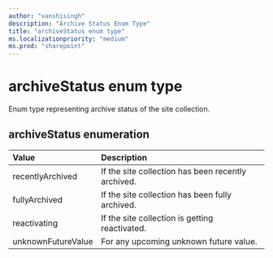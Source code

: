 ```yaml
---
author: "vanshisingh"
description: "Archive Status Enum Type"
title: "archiveStatus enum type"
ms.localizationpriority: "medium"
ms.prod: "sharepoint"
---
```


# archiveStatus enum type
Enum type representing archive status of the site collection.

## archiveStatus enumeration

| Value         | Description
|:--------------|:-----------------------------------------------
| recentlyArchived | If the site collection has been recently archived.
| fullyArchived | If the site collection has been fully archived.
| reactivating | If the site collection is getting reactivated.
| unknownFutureValue | For any upcoming unknown future value.

<!-- {
  "type": "#page.annotation",
  "description": "ArchiveStatus",
  "section": "documentation",
} -->

